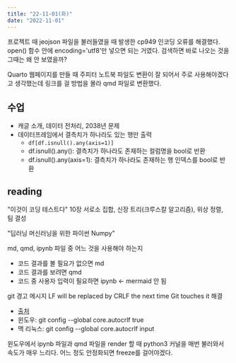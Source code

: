 ```yaml
---
title: "22-11-01(화)"
date: "2022-11-01"
---
```


프로젝트 때 jeojson 파일을 불러들였을 때 발생한 cp949 인코딩 오류를 해결했다. open() 함수 안에 encoding='utf8'만 넣으면 되는 거였다. 검색하면 바로 나오는 것을 그때는 왜 안 보였을까?

Quarto 웹페이지를 만들 때 주피터 노트북 파일도 변환이 잘 되어서 주로 사용해야겠다고 생각했는데 링크를 걸 방법을 몰라 qmd 파일로 변환했다.

## 수업

- 캐글 소개, 데이터 전처리, 2038년 문제
- 데이터프레임에서 결측치가 하나라도 있는 행만 출력
  - `df[df.isnull().any(axis=1)]`
  - df.isnull().any(): 결측치가 하나라도 존재하는 컬럼명을 bool로 반환
  - df.isnull().any(axis=1): 결측치가 하나라도 존재하는 행 인덱스를 bool로 반환


## reading

"이것이 코딩 테스트다" 10장 서로소 집합, 신장 트리(크루스칼 알고리즘), 위상 정렬, 팀 결성

"딥러닝 머신러닝을 위한 파이썬 Numpy"

md, qmd, ipynb 파일 중 어느 것을 사용해야 하는지

- 코드 결과를 볼 필요가 없으면 md
- 코드 결과를 보려면 qmd 
- 코드 중 사용자 입력이 필요하면 ipynb <- mermaid 안 됨


git 경고 메시지 LF will be replaced by CRLF the next time Git touches it 해결

- [출처](https://dabo-dev.tistory.com/13)
- 윈도우: git config --global core.autocrlf true
- 맥 리눅스: git config --global core.autocrlf input

윈도우에서 ipynb 파일과 qmd 파일을 render 할 때 python3 커널을 매번 불러와서 속도가 매우 느리다. 어느 정도 안정화되면 freeze를 걸어야겠다.
